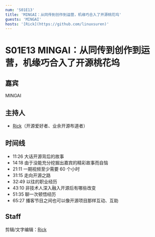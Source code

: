 ```yaml
---
num: 'S01E13'
title: 'MINGAI：从同传到创作到运营，机缘巧合入了开源桃花坞'
guests: 'MINGAI'
hosts: '[Rick](https://github.com/linuxsuren)'
---
```


# S01E13 MINGAI：从同传到创作到运营，机缘巧合入了开源桃花坞


## 嘉宾
MINGAI

## 主持人
* [Rick](https://github.com/linuxsuren)（开源爱好者、业余开源布道者）

## 时间线
* 11:26 大话开源背后的故事
* 14:18 由于没能充分挖掘出嘉宾的精彩故事而自恼
* 21:11 一期视频至少需要 60 个小时
* 31:15 走向开源之路
* 32:49 以往的职业经历
* 43:10 非技术人深入融入开源后有哪些改变
* 51:35 聊一次顿悟经历
* 65:27 播客节目之间也可以像开源项目那样互动、互助

## Staff
剪辑/文字编辑：[Rick](https://github.com/linuxsuren)
